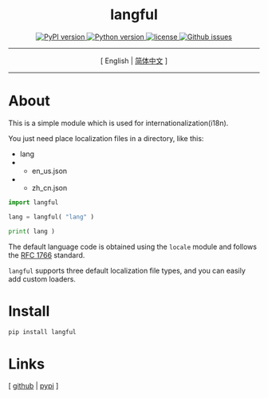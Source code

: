 <div align = "center" >
    <h1>langful</h1>
    <a href = "https://pypi.org/project/langful" >
        <img alt = "PyPI version" src = "https://img.shields.io/pypi/v/langful?color=blue" >
    </a>
    <a href = "https://www.python.org" >
        <img alt = "Python version" src = "https://img.shields.io/badge/python-3.10+-blue" >
    </a>
    <a href = "https://opensource.org/license/mit" >
        <img alt = "license" src = "https://img.shields.io/badge/license-MIT-blue" >
    </a>
    <a href = "https://github.com/cueavy/langful" >
        <img alt = "Github issues" src = "https://img.shields.io/github/issues/cueavy/langful?color=blue" >
    </a>
    <hr>
        <p>[ English | <a href = "./README-zh_cn.md" >简体中文</a> ]</p>
    <hr>
</div>

# About

This is a simple module which is used for internationalization(i18n).

You just need place localization files in a directory, like this:

- lang
- - en_us.json
- - zh_cn.json

```python
import langful

lang = langful( "lang" )

print( lang )

```

The default language code is obtained using the `locale` module and follows the [RFC 1766](https://datatracker.ietf.org/doc/html/rfc1766.html) standard.

`langful` supports three default localization file types, and you can easily add custom loaders.

# Install

`pip install langful`

# Links

[
[github](https://github.com/cueavy/langful)
|
[pypi](https://pypi.org/project/langful)
]
